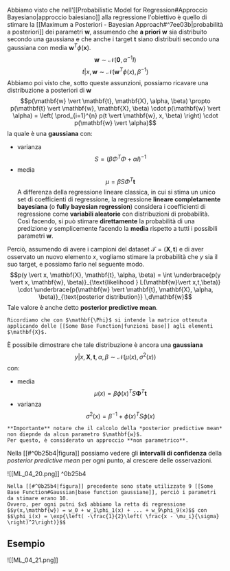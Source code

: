 Abbiamo visto che nell'[[Probabilistic Model for Regression#Approccio Bayesiano|approccio baiesiano]] alla regressione l'obiettivo è quello di stimare la [[Maximum a Posteriori - Bayesian Approach#^7ee03b|probabilità a posteriori]] dei parametri $\mathbf{w}$, assumendo che **a priori** $\mathbf{w}$ sia distribuito secondo una gaussiana e che anche i target $\mathbf{t}$ siano distribuiti secondo una gaussiana con media $\mathbf{w}^T\phi(\mathbf{x})$.
$$\mathbf{w} \sim \mathcal{N}(\mathbf{0}, \alpha^{-1} I)$$
$$t \vert x, \mathbf{w} \sim \mathcal{N}(\mathbf{w}^T\phi(x), \beta^{-1})$$
Abbiamo poi visto che, sotto queste assunzioni, possiamo ricavare una distribuzione a posteriori di $\mathbf{w}$
$$p(\mathbf{w} \vert \mathbf{t}, \mathbf{X}, \alpha, \beta) \propto p(\mathbf{t} \vert \mathbf{w}, \mathbf{X}, \beta) \cdot p(\mathbf{w} \vert \alpha) = \left( \prod_{i=1}^{n} p(t \vert \mathbf{w}, x, \beta) \right) \cdot p(\mathbf{w} \vert \alpha)$$ la quale è una **gaussiana** con:
- varianza $$S = (\beta\Phi^T\Phi + \alpha I)^{-1}$$
- media $$\mu = \beta S\Phi^T \mathbf{t}$$
A differenza della regressione lineare classica, in cui si stima un unico set di coefficienti di regressione, la regressione **lineare completamente bayesiana** (o **fully bayesian regression**) considera i coefficienti di regressione come **variabili aleatorie** con distribuzioni di probabilità.
Così facendo, si può stimare **direttamente** la probabilità di una predizione $y$ semplicemente facendo la **media** rispetto a tutti i possibili parametri $\mathbf{w}$.

Perciò, assumendo di avere i campioni del dataset $\mathcal{T} = (\mathbf{X}, \mathbf{t})$ e di aver osservato un nuovo elemento $x$, vogliamo stimare la probabilità che $y$ sia il suo target, e possiamo farlo nel seguente modo.
$$p(y \vert x, \mathbf{X}, \mathbf{t}, \alpha, \beta) = \int \underbrace{p(y \vert x, \mathbf{w}, \beta)}_{\text{likelihood } L(\mathbf{w}\vert x,t,\beta)} \cdot \underbrace{p(\mathbf{w} \vert \mathbf{t}, \mathbf{X}, \alpha, \beta)}_{\text{posterior distribution}} \,d\mathbf{w}$$
Tale valore è anche detto **posterior predictive mean**.

```ad-info
Ricordiamo che con $\mathbf{\Phi}$ si intende la matrice ottenuta applicando delle [[Some Base Function|funzioni base]] agli elementi $\mathbf{X}$.
```

È possibile dimostrare che tale distribuzione è ancora una **gaussiana**
$$y \vert x, \mathbf{X}, \mathbf{t}, \alpha, \beta \sim \mathcal{N}(\mu(x), \sigma^2(x))$$ con:
- media $$\mu(x) = \beta \phi(x)^TS \mathbf{\Phi}^T\mathbf{t}$$
- varianza $$\sigma^2(x) = \beta^{-1} + \phi(x)^T S \phi(x)$$

```ad-important
**Importante** notare che il calcolo della *posterior predictive mean* non diepnde da alcun parametro $\mathbf{w}$.
Per questo, è considerato un approccio **non parametrico**.
```


Nella [[#^0b25b4|figura]] possiamo vedere gli **intervalli di confidenza** della *posterior predictive mean* per ogni punto, al crescere delle osservazioni.

![[ML_04_20.png]] ^0b25b4


```ad-note
Nella [[#^0b25b4|figura]] precedente sono state utilizzate 9 [[Some Base Function#Gaussian|base function gaussiane]], perciò i parametri da stimare erano 10.
Ovvero, per ogni putni $x$ abbiamo la retta di regressione
$$y(x,\mathbf{w}) = w_0 + w_1\phi_1(x) + ... + w_9\phi_9(x)$$ con $$\phi_i(x) = \exp{\left( -\frac{1}{2}\left( \frac{x - \mu_i}{\sigma} \right)^2\right)}$$
```


## Esempio
![[ML_04_21.png]]